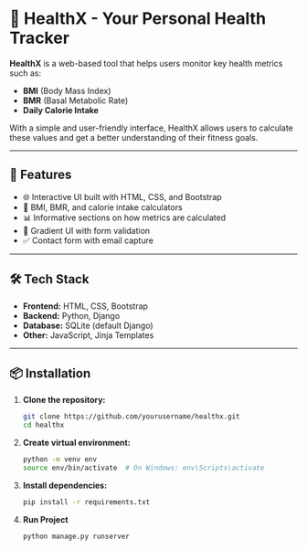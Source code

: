 # 💪 HealthX - Your Personal Health Tracker

**HealthX** is a web-based tool that helps users monitor key health metrics such as:
- **BMI** (Body Mass Index)
- **BMR** (Basal Metabolic Rate)
- **Daily Calorie Intake**

With a simple and user-friendly interface, HealthX allows users to calculate these values and get a better understanding of their fitness goals.

---

## 🚀 Features

- 🌐 Interactive UI built with HTML, CSS, and Bootstrap
- 🧠 BMI, BMR, and calorie intake calculators
- 📊 Informative sections on how metrics are calculated
- 🎯 Gradient UI with form validation
- ✅ Contact form with email capture

---

## 🛠️ Tech Stack

- **Frontend:** HTML, CSS, Bootstrap
- **Backend:** Python, Django
- **Database:** SQLite (default Django)
- **Other:** JavaScript, Jinja Templates

---

## 📦 Installation

1. **Clone the repository:**
   ```bash
   git clone https://github.com/yourusername/healthx.git
   cd healthx
1. **Create virtual environment:**
   ```bash
   python -m venv env
   source env/bin/activate  # On Windows: env\Scripts\activate

1. **Install dependencies:**
   ```bash
   pip install -r requirements.txt

1. **Run Project**
   ```bash
   python manage.py runserver


